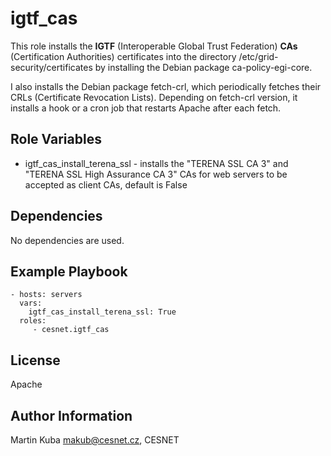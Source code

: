 igtf_cas
=========

This role installs the **IGTF** (Interoperable Global Trust Federation) **CAs** (Certification Authorities)
certificates into the directory /etc/grid-security/certificates by installing 
the Debian package ca-policy-egi-core.

I also installs the Debian package fetch-crl, which periodically fetches their CRLs (Certificate Revocation Lists).
Depending on fetch-crl version, it installs a hook or a cron job that restarts Apache after each fetch. 


Role Variables
--------------

* igtf_cas_install_terena_ssl - installs the "TERENA SSL CA 3" and "TERENA SSL High Assurance CA 3" CAs for web servers to be accepted as client CAs, default is False

Dependencies
------------

No dependencies are used.

Example Playbook
----------------


    - hosts: servers
      vars: 
        igtf_cas_install_terena_ssl: True
      roles:
         - cesnet.igtf_cas

License
-------

Apache

Author Information
------------------

Martin Kuba <makub@cesnet.cz>, CESNET
